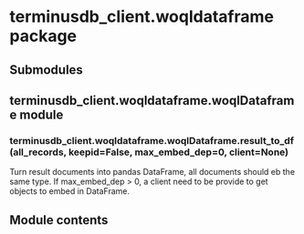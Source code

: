 # terminusdb_client.woqldataframe package

## Submodules

## terminusdb_client.woqldataframe.woqlDataframe module


### terminusdb_client.woqldataframe.woqlDataframe.result_to_df(all_records, keepid=False, max_embed_dep=0, client=None)
Turn result documents into pandas DataFrame, all documents should eb the same type. If max_embed_dep > 0, a client need to be provide to get objects to embed in DataFrame.

## Module contents

